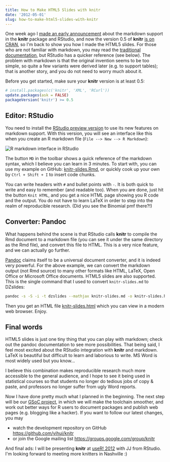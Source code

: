 ```yaml
---
title: How to Make HTML5 Slides with knitr
date: '2012-05-01'
slug: how-to-make-html5-slides-with-knitr
---
```


One week ago I [made an early announcement](/en/2012/04/fancy-html5-slides-with-knitr-and-pandoc/) about the markdown support in the **knitr** package and RStudio, and now the version 0.5 of **knitr** [is on CRAN](http://cran.r-project.org/package=knitr), so I'm back to show you how I made the HTML5 slides. For those who are not familiar with markdown, you may read the [traditional documentation](http://daringfireball.net/projects/markdown/), but RStudio has a quicker reference (see below). The problem with markdown is that the original invention seems to be too simple, so quite a few variants were derived later (e.g. to support tables); that is another story, and you do not need to worry much about it.

Before you get started, make sure your **knitr** version is at least 0.5:

```r 
# install.packages(c('knitr', 'XML', 'RCurl'))
update.packages(ask = FALSE)
packageVersion('knitr') >= 0.5
```

## Editor: RStudio

You need to install the [RStudio preview version](http://www.rstudio.org/download/preview) to use its new features on markdown support. With this version, you will see an interface like this when you create an R markdown file (`File --> New --> R Markdown`):

![R markdown interface in RStudio](https://db.yihui.org/imgur/9YlzL.png)

The button `MD` in the toolbar shows a quick reference of the markdown syntax, which I believe you can learn in 3 minutes. To start with, you can use my example on GitHub: [knitr-slides.Rmd](https://github.com/yihui/knitr/blob/master/inst/examples/knitr-slides.Rmd), or quickly cook up your own by `Ctrl + Shift + I` to insert code chunks.

You can write headers with `#` and bullet points with `-`. It is both quick to write and easy to remember (and readable too). When you are done, just hit the button `Knit HTML`, and you get a nice HTML page showing you R code and the output. You do not have to learn LaTeX in order to step into the realm of reproducible research. (Did you see the Binomial pmf there?!)

## Converter: Pandoc

What happens behind the scene is that RStudio calls **knitr** to compile the Rmd document to a markdown file (you can see it under the same directory as the Rmd file), and convert this file to HTML. This is a very nice feature, and we can actually go further.

[Pandoc](http://johnmacfarlane.net/pandoc/) claims itself to be a universal document converter, and it is indeed very powerful. For the above example, we can convert the markdown output (not Rmd source) to many other formats like HTML, LaTeX, Open Office or Microsoft Office documents. HTML5 slides are also supported. This is the single command that I used to convert `knitr-slides.md` to DZslides:

```bash 
pandoc -s -S -i -t dzslides --mathjax knitr-slides.md -o knitr-slides.html
```

Then you get an HTML file [knitr-slides.html](//slides.yihui.org/knitr-slides.html) which you can view in a modern web browser. Enjoy.

## Final words

HTML5 slides is just one tiny thing that you can play with markdown; check out the pandoc documentation to see more possibilities. That being said, I feel most excited about the RStudio integration with **knitr** and markdown. LaTeX is beautiful but difficult to learn and laborious to write. MS Word is most widely used but you know...

I believe this combination makes reproducible research much more accessible to the general audience, and I hope to see it being used in statistical courses so that students no longer do tedious jobs of copy & paste, and professors no longer suffer from ugly Word reports.

Now I have done pretty much what I planned in the beginning. The next step will be our [GSoC project](http://www.google-melange.com/gsoc/project/google/gsoc2012/cloud_wei/16001), in which we will make the toolchain smoother, and work out better ways for R users to document packages and publish web pages (e.g. blogging like a hacker). If you want to follow our latest changes, you may

- watch the development repository on GitHub <https://github.com/yihui/knitr>
- or join the Google mailing list <https://groups.google.com/group/knitr>

And final ads: I will be presenting **knitr** at [useR! 2012](http://biostat.mc.vanderbilt.edu/wiki/Main/UseR-2012) with JJ from RStudio. I'm looking forward to meeting more knitters in Nashville :)

